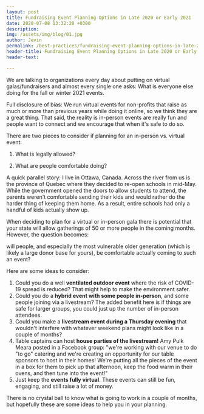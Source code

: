 ```yaml
---
layout: post
title: Fundraising Event Planning Options in Late 2020 or Early 2021
date: 2020-07-08 13:32:20 +0300
description: 
img: /assets/img/blog/01.jpg
author: Jevin
permalink: /best-practices/fundraising-event-planning-options-in-late-2020-or-early-2021
header-title: Fundraising Event Planning Options in Late 2020 or Early 2021
header-text: 

---
```


We are talking to organizations every day about putting on virtual galas/fundraisers and almost every single one asks: What is everyone else doing for the fall or winter 2021 events.

Full disclosure of bias: We run virtual events for non-profits that raise as much or more than previous years while doing it online, so we think they are a great thing. That said, the reality is in-person events are really fun and people want to connect and we encourage that when it's safe to do so.

There are two pieces to consider if planning for an in-person vs. virtual event:

1. What is legally allowed?

2. What are people comfortable doing? 

A quick parallel story: I live in Ottawa, Canada. Across the river from us is the province of Quebec where they decided to re-open schools in mid-May. While the government opened the doors to allow students to attend, the parents weren't comfortable sending their kids and would rather do the harder thing of keeping them home. As a result, entire schools had only a handful of kids actually show up. 

When deciding to plan for a virtual or in-person gala there is potential that your state will allow gatherings of 50 or more people in the coming months. However, the question becomes: 

will people, and especially the most vulnerable older generation (which is likely a large donor base for yours), be comfortable actually coming to such an event?

Here are some ideas to consider:

1. Could you do a well **ventilated outdoor event** where the risk of COVID-19 spread is reduced? That might help to make the environment safer.
2. Could you do a **hybrid event with some people in-person**, and some people joining via a livestream? The added benefit here is if things are safe for larger groups, you could just up the number of in-person attendees.
3. Could you make a **livestream event during a Thursday evening** that wouldn't interfere with whatever weekend plans might look like in a couple of months? 
4. Table captains can host **house parties of the livestream!** Amy Pulk Meara posted in a Facebook group: "we're working with our venue to do "to go" catering and we're creating an  opportunity for our table sponsors to host in their homes! We're putting all the pieces of the event in a box for them to pick up that afternoon, keep the food warm in their ovens, and then tune into the event!"
5. Just keep the **events fully virtual**. These events can still be fun, engaging, and still raise a lot of money.

There is no crystal ball to know what is going to work in a couple of months, but hopefully these are some ideas to help you in your planning.
